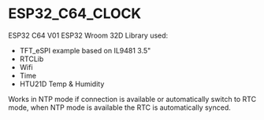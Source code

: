 # ESP32_C64_CLOCK

ESP32 C64 V01
ESP32 Wroom 32D 
Library used:
- TFT_eSPI example based on IL9481 3.5"
- RTCLib
- Wifi
- Time
- HTU21D Temp & Humidity 

Works in NTP mode if connection is available or automatically switch to RTC mode, when NTP mode is available the RTC is automatically synced.
